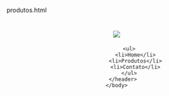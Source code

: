 produtos.html
<!DOCTYPE html>
<html>
    <head>
        <meta charset="UTF-8">
        <title>Produtos - Barbearia Alura</title>
        <link rel="stylesheet" href="produtos.css">
    </head>
    <body>
        <header>
            <h1><img src="logo.png"></h1>

            <ul>
                <li>Home</li>
                <li>Produtos</li>
                <li>Contato</li>
            </ul>
        </header>
    </body>
</html>
